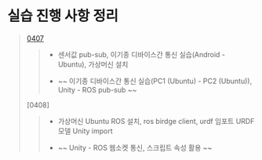 # 실습 진행 사항 정리
> [0407](https://github.com/ujinilee/AiCarLab/blob/main/Research%20Report/%EC%9D%B4%EA%B8%B0%EC%A2%85%20%EB%94%94%EB%B0%94%EC%9D%B4%EC%8A%A4%EA%B0%84%20%ED%86%B5%EC%8B%A0.md)
>>* 센서값 pub-sub, 이기종 디바이스간 통신 실습(Android - Ubuntu), 가상머신 설치
>>
>>* ~~ 이기종 디바이스간 통신 실습(PC1 (Ubuntu) - PC2 (Ubuntu)), Unity - ROS pub-sub ~~
>>
> [0408]
>>* 가상머신 Ubuntu ROS 설치, ros birdge client, urdf 임포트 URDF 모델 Unity import
>>
>>* ~~ Unity - ROS 웹소켓 통신, 스크립트 속성 활용 ~~
